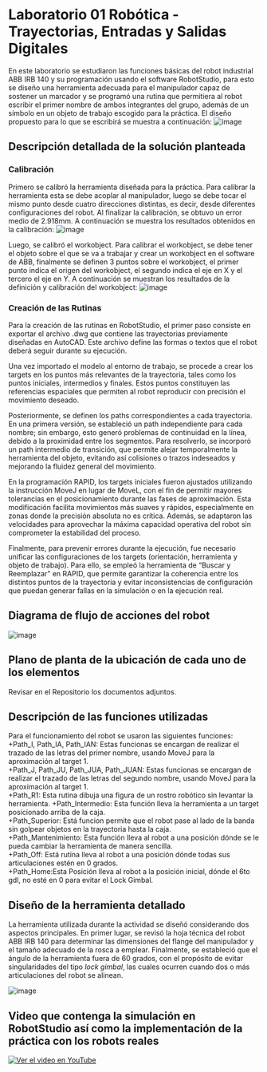 # Laboratorio 01 Robótica - Trayectorias, Entradas y Salidas Digitales
En este laboratorio se estudiaron las funciones básicas del robot industrial ABB IRB 140 y su programación usando el software RobotStudio, para esto se diseño una herramienta adecuada para el manipulador capaz de sostener un marcador y se programó una rutina que permitiera al robot escribir el primer nombre de ambos integrantes del grupo, además de un símbolo en un objeto de trabajo escogido para la práctica. El diseño propuesto para lo que se escribirá se muestra a continuación:
![image](https://github.com/jotavo21/Lab01_Robotica_2025-1/blob/main/imagenes/Trayectoria%20propuesta.png)  

## Descripción detallada de la solución planteada
### Calibración
Primero se calibró la herramienta diseñada para la práctica. Para calibrar la herramienta esta se debe acoplar al manipulador, luego se debe tocar el mismo punto desde cuatro direcciones distintas, es decir, desde diferentes configuraciones del robot. Al finalizar la calibración, se obtuvo un error medio de 2.918mm. A continuación se muestra los resultados obtenidos en la calibración:
![image](https://github.com/jotavo21/Lab01_Robotica_2025-1/blob/main/imagenes/Calib%20manual.jpg)  

Luego, se calibró el workobject. Para calibrar el workobject, se debe tener el objeto sobre el que se va a trabajar y crear un workobject en el software de ABB, finalmente se definen 3 puntos sobre el workobject, el primer punto indica el origen del workobject, el segundo indica el eje en X y el tercero el eje en Y. A continuación se muestran los resultados de la definición y calibración del workobject:
![image](https://github.com/jotavo21/Lab01_Robotica_2025-1/blob/main/imagenes/Workobject.jpg)  

### Creación de las Rutinas  
Para la creación de las rutinas en RobotStudio, el primer paso consiste en exportar el archivo .dwg que contiene las trayectorias previamente diseñadas en AutoCAD. Este archivo define las formas o textos que el robot deberá seguir durante su ejecución.  

Una vez importado el modelo al entorno de trabajo, se procede a crear los targets en los puntos más relevantes de la trayectoria, tales como los puntos iniciales, intermedios y finales. Estos puntos constituyen las referencias espaciales que permiten al robot reproducir con precisión el movimiento deseado.  

Posteriormente, se definen los paths correspondientes a cada trayectoria. En una primera versión, se estableció un path independiente para cada nombre; sin embargo, esto generó problemas de continuidad en la línea, debido a la proximidad entre los segmentos. Para resolverlo, se incorporó un path intermedio de transición, que permite alejar temporalmente la herramienta del objeto, evitando así colisiones o trazos indeseados y mejorando la fluidez general del movimiento.  

En la programación RAPID, los targets iniciales fueron ajustados utilizando la instrucción MoveJ en lugar de MoveL, con el fin de permitir mayores tolerancias en el posicionamiento durante las fases de aproximación. Esta modificación facilita movimientos más suaves y rápidos, especialmente en zonas donde la precisión absoluta no es crítica. Además, se adaptaron las velocidades para aprovechar la máxima capacidad operativa del robot sin comprometer la estabilidad del proceso.  

Finalmente, para prevenir errores durante la ejecución, fue necesario unificar las configuraciones de los targets (orientación, herramienta y objeto de trabajo). Para ello, se empleó la herramienta de “Buscar y Reemplazar” en RAPID, que permite garantizar la coherencia entre los distintos puntos de la trayectoria y evitar inconsistencias de configuración que puedan generar fallas en la simulación o en la ejecución real.  

## Diagrama de flujo de acciones del robot
![image](https://github.com/jotavo21/Lab01_Robotica_2025-1/blob/main/imagenes/Diagrama%20flujo%20robot.png)  

## Plano de planta de la ubicación de cada uno de los elementos
Revisar en el Repositorio los documentos adjuntos.  

## Descripción de las funciones utilizadas
Para el funcionamiento del robot se usaron las siguientes funciones:  
+Path_I, Path_IA, Path_IAN: Estas funcionas se encargan de realizar el trazado de las letras del primer nombre, usando MoveJ para la aproximación al target 1.  
+Path_J, Path_JU, Path_JUA, Path_JUAN: Estas funcionas se encargan de realizar el trazado de las letras del segundo nombre, usando MoveJ para la aproximación al target 1.   
+Path_R1: Esta rutina dibuja una figura de un rostro robótico sin levantar la herramienta. 
+Path_Intermedio: Esta función lleva la herramienta a un target posicionado arriba de la caja.  
+Path_Superior: Está funcion permite que el robot pase al lado de la banda sin golpear objetos en la trayectoria hasta la caja.  
+Path_Mantenimiento: Esta función lleva al robot a una posición dónde se le pueda cambiar la herramienta de manera sencilla.  
+Path_Off: Está rutina lleva al robot a una posición dónde todas sus articulaciones estén en 0 grados.  
+Path_Home:Esta Posición lleva al robot a la posición inicial, dónde el 6to gdl, no esté en 0 para evitar el Lock Gimbal.  
## Diseño de la herramienta detallado 
La herramienta utilizada durante la actividad se diseñó considerando dos aspectos principales. En primer lugar, se revisó la hoja técnica del robot ABB IRB 140 para determinar las dimensiones del flange del manipulador y el tamaño adecuado de la rosca a emplear. Finalmente, se estableció que el ángulo de la herramienta fuera de 60 grados, con el propósito de evitar singularidades del tipo *lock gimbal*, las cuales ocurren cuando dos o más articulaciones del robot se alinean.  

![image](https://github.com/jotavo21/Lab01_Robotica_2025-1/blob/main/imagenes/Screenshot%202025-10-05%20203235.png)
## Video que contenga la simulación en RobotStudio así como la implementación de la práctica con los robots reales

[![Ver el video en YouTube](https://img.youtube.com/vi/WaRxE4iGR3M/hqdefault.jpg)](https://www.youtube.com/watch?v=WaRxE4iGR3M)
